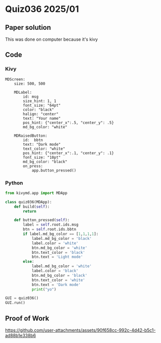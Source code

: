 # Quiz036 2025/01

## Paper solution
This was done on computer because it's kivy

## Code
### Kivy
```.kv
MDScreen:
    size: 500, 500

    MDLabel:
        id: msg
        size_hint: 1, 1
        font_size: "64pt"
        color: "black"
        halign: "center"
        text: "Your name"
        pos_hint: {"center_x":.5, "center_y": .5}
        md_bg_color: "white"

    MDRaisedButton:
        id:  bbtn
        text: "Dark mode"
        text_color: "white"
        pos_hint: {"center_x":.1, "center_y": .1}
        font_size: "10pt"
        md_bg_color: "black"
        on_press:
            app.button_pressed()
```

### Python
```.py
from kivymd.app import MDApp

class quiz036(MDApp):
    def build(self):
        return

    def button_pressed(self):
        label = self.root.ids.msg
        btn = self.root.ids.bbtn
        if label.md_bg_color == [1,1,1,1]:
            label.md_bg_color = 'black'
            label.color = 'white'
            btn.md_bg_color = 'white'
            btn.text_color = 'black'
            btn.text = 'Light mode'
        else:
            label.md_bg_color = 'white'
            label.color = 'black'
            btn.md_bg_color = 'black'
            btn.text_color = 'white'
            btn.text = 'Dark mode'
            print("yo")

GUI = quiz036()
GUI.run()
```


## Proof of Work
https://github.com/user-attachments/assets/90f658cc-992c-4d42-b5c1-ad88b1e338b6





